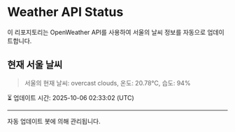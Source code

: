 
# Weather API Status

이 리포지토리는 OpenWeather API를 사용하여 서울의 날씨 정보를 자동으로 업데이트합니다.

## 현재 서울 날씨
> 서울의 현재 날씨: overcast clouds, 온도: 20.78°C, 습도: 94%

⏳ 업데이트 시간: 2025-10-06 02:33:02 (UTC)

---
자동 업데이트 봇에 의해 관리됩니다.
